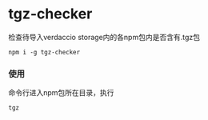 # tgz-checker
检查待导入verdaccio storage内的各npm包内是否含有.tgz包  
```
npm i -g tgz-checker
```

### 使用
命令行进入npm包所在目录，执行
```
tgz
```